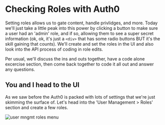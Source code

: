 # Checking Roles with Auth0

Setting roles allows us to gate content, handle privlidges, and more. Today we'll just take a little peak into this power by clicking a button to make sure a user had an 'admin' role, and if so, allowing them to see a super secret information (ok, ok, it's just a `<div>` that has some radio buttons BUT it's the skill gaining that counts). We'll create and set the roles in the UI and also look into the API process of coding in role edits.

Per usual, we'll discuss the ins and outs together, have a code alone excercise section, then come back together to code it all out and answer any questions.

## You and I head to the UI

As we saw before the Auth0 is packed with lots of settings that we're just skimming the surface of. Let's head into the 'User Management > Roles' section and create a few roles.

![user mngmt roles menu](https://res.cloudinary.com/dzkoxrsdj/image/upload/v1638393465/Screen_Shot_2021-11-27_at_5.42.13_PM_1_gaj5be.jpg)
